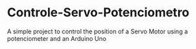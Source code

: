 # Controle-Servo-Potenciometro
A simple project to control the position of a Servo Motor using a potenciometer and an Arduino Uno
